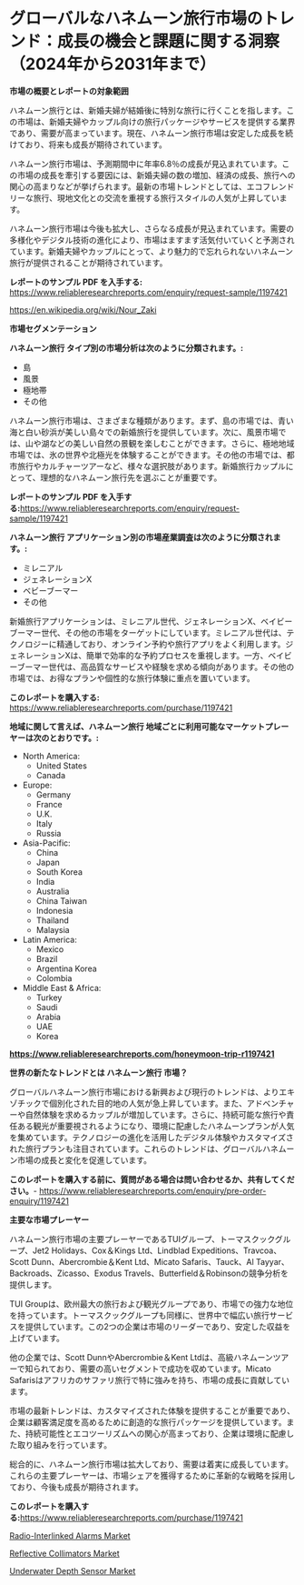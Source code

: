 <p><h1>グローバルなハネムーン旅行市場のトレンド：成長の機会と課題に関する洞察（2024年から2031年まで）</h1></p><p><strong>市場の概要とレポートの対象範囲</strong></p>
<p><p>ハネムーン旅行とは、新婚夫婦が結婚後に特別な旅行に行くことを指します。この市場は、新婚夫婦やカップル向けの旅行パッケージやサービスを提供する業界であり、需要が高まっています。現在、ハネムーン旅行市場は安定した成長を続けており、将来も成長が期待されています。</p><p>ハネムーン旅行市場は、予測期間中に年率6.8％の成長が見込まれています。この市場の成長を牽引する要因には、新婚夫婦の数の増加、経済の成長、旅行への関心の高まりなどが挙げられます。最新の市場トレンドとしては、エコフレンドリーな旅行、現地文化との交流を重視する旅行スタイルの人気が上昇しています。</p><p>ハネムーン旅行市場は今後も拡大し、さらなる成長が見込まれています。需要の多様化やデジタル技術の進化により、市場はますます活気付いていくと予測されています。新婚夫婦やカップルにとって、より魅力的で忘れられないハネムーン旅行が提供されることが期待されています。</p></p>
<p><strong>レポートのサンプル PDF を入手する:</strong> <a href="https://www.reliableresearchreports.com/enquiry/request-sample/1197421">https://www.reliableresearchreports.com/enquiry/request-sample/1197421</a></p>
<p><a href="https://en.wikipedia.org/wiki/Nour_Zaki">https://en.wikipedia.org/wiki/Nour_Zaki</a></p>
<p><strong>市場セグメンテーション</strong></p>
<p><strong>ハネムーン旅行 タイプ別の市場分析は次のように分類されます。:</strong></p>
<p><ul><li>島</li><li>風景</li><li>極地帯</li><li>その他</li></ul></p>
<p><p>ハネムーン旅行市場は、さまざまな種類があります。まず、島の市場では、青い海と白い砂浜が美しい島々での新婚旅行を提供しています。次に、風景市場では、山や湖などの美しい自然の景観を楽しむことができます。さらに、極地地域市場では、氷の世界や北極光を体験することができます。その他の市場では、都市旅行やカルチャーツアーなど、様々な選択肢があります。新婚旅行カップルにとって、理想的なハネムーン旅行先を選ぶことが重要です。</p></p>
<p><strong>レポートのサンプル PDF を入手する:</strong><a href="https://www.reliableresearchreports.com/enquiry/request-sample/1197421">https://www.reliableresearchreports.com/enquiry/request-sample/1197421</a></p>
<p><strong> ハネムーン旅行 アプリケーション別の市場産業調査は次のように分類されます。:</strong></p>
<p><ul><li>ミレニアル</li><li>ジェネレーションX</li><li>ベビーブーマー</li><li>その他</li></ul></p>
<p><p>新婚旅行アプリケーションは、ミレニアル世代、ジェネレーションX、ベイビーブーマー世代、その他の市場をターゲットにしています。ミレニアル世代は、テクノロジーに精通しており、オンライン予約や旅行アプリをよく利用します。ジェネレーションXは、簡単で効率的な予約プロセスを重視します。一方、ベイビーブーマー世代は、高品質なサービスや経験を求める傾向があります。その他の市場では、お得なプランや個性的な旅行体験に重点を置いています。</p></p>
<p><strong>このレポートを購入する:</strong> <a href="https://www.reliableresearchreports.com/purchase/1197421">https://www.reliableresearchreports.com/purchase/1197421</a></p>
<p><strong>地域に関して言えば、ハネムーン旅行 地域ごとに利用可能なマーケットプレーヤーは次のとおりです。:</strong></p>
<p><ul>
    <li>
        North America:
        <ul>
            <li>United States</li>
            <li>Canada</li>
        </ul>
    </li>
    <li>
        Europe:
        <ul>
            <li>Germany</li>
            <li>France</li>
            <li>U.K.</li>
            <li>Italy</li>
            <li>Russia</li>
        </ul>
    </li>
    <li>
        Asia-Pacific:
        <ul>
            <li>China</li>
            <li>Japan</li>
            <li>South Korea</li>
            <li>India</li>
            <li>Australia</li>
            <li>China Taiwan</li>
            <li>Indonesia</li>
            <li>Thailand</li>
            <li>Malaysia</li>
        </ul>
    </li>
    <li>
        Latin America:
        <ul>
            <li>Mexico</li>
            <li>Brazil</li>
            <li>Argentina Korea</li>
            <li>Colombia</li>
        </ul>
    </li>
    <li>
        Middle East & Africa:
        <ul>
            <li>Turkey</li>
            <li>Saudi</li>
            <li>Arabia</li>
            <li>UAE</li>
            <li>Korea</li>
        </ul>
    </li>
    </ul></p>
<p><strong><a href="https://www.reliableresearchreports.com/honeymoon-trip-r1197421">https://www.reliableresearchreports.com/honeymoon-trip-r1197421</a></strong></p>
<p><strong>世界の新たなトレンドとは ハネムーン旅行 市場？</strong></p>
<p><p>グローバルハネムーン旅行市場における新興および現行のトレンドは、よりエキゾチックで個別化された目的地の人気が急上昇しています。また、アドベンチャーや自然体験を求めるカップルが増加しています。さらに、持続可能な旅行や責任ある観光が重要視されるようになり、環境に配慮したハネムーンプランが人気を集めています。テクノロジーの進化を活用したデジタル体験やカスタマイズされた旅行プランも注目されています。これらのトレンドは、グローバルハネムーン市場の成長と変化を促進しています。</p></p>
<p><strong>このレポートを購入する前に、質問がある場合は問い合わせるか、共有してください。</strong>- <a href="https://www.reliableresearchreports.com/enquiry/pre-order-enquiry/1197421">https://www.reliableresearchreports.com/enquiry/pre-order-enquiry/1197421</a></p>
<p><strong>主要な市場プレーヤー</strong></p>
<p><p>ハネムーン旅行市場の主要プレーヤーであるTUIグループ、トーマスクックグループ、Jet2 Holidays、Cox＆Kings Ltd、Lindblad Expeditions、Travcoa、Scott Dunn、Abercrombie＆Kent Ltd、Micato Safaris、Tauck、Al Tayyar、Backroads、Zicasso、Exodus Travels、Butterfield＆Robinsonの競争分析を提供します。 </p><p>TUI Groupは、欧州最大の旅行および観光グループであり、市場での強力な地位を持っています。トーマスクックグループも同様に、世界中で幅広い旅行サービスを提供しています。この2つの企業は市場のリーダーであり、安定した収益を上げています。 </p><p>他の企業では、Scott DunnやAbercrombie＆Kent Ltdは、高級ハネムーンツアーで知られており、需要の高いセグメントで成功を収めています。Micato Safarisはアフリカのサファリ旅行で特に強みを持ち、市場の成長に貢献しています。 </p><p>市場の最新トレンドは、カスタマイズされた体験を提供することが重要であり、企業は顧客満足度を高めるために創造的な旅行パッケージを提供しています。また、持続可能性とエコツーリズムへの関心が高まっており、企業は環境に配慮した取り組みを行っています。 </p><p>総合的に、ハネムーン旅行市場は拡大しており、需要は着実に成長しています。これらの主要プレーヤーは、市場シェアを獲得するために革新的な戦略を採用しており、今後も成長が期待されます。</p></p>
<p><strong>このレポートを購入する:</strong><a href="https://www.reliableresearchreports.com/purchase/1197421">https://www.reliableresearchreports.com/purchase/1197421</a></p>
<p><p><a href="https://issuu.com/reportprime-2/docs/radio-interlinked-alarms-market-size-2030.pptx">Radio-Interlinked Alarms Market</a></p><p><a href="https://github.com/ferandochandle/Market-Research-Report-List-1/blob/main/reflective-collimators-market.md">Reflective Collimators Market</a></p><p><a href="https://github.com/trackie2000/Market-Research-Report-List-1/blob/main/underwater-depth-sensor-market.md">Underwater Depth Sensor Market</a></p></p>
